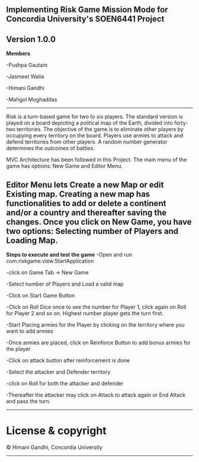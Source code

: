 ## Implementing Risk Game Mission Mode for Concordia University's SOEN6441 Project

**Version 1.0.0**
---
**Members**

-Pushpa Gautam

-Jasmeet Walia

-Himani Gandhi

-Mahgol Moghaddas

---
Risk is a turn-based game for two to six players. The standard version is played on a board depicting a political map of the Earth, divided into forty-two territories. The objective of the game is to eliminate other players by occupying every territory on the board. Players use armies to attack and defend territories from other players. A random number generator determines the outcomes of battles. 

MVC Architecture has been followed in this Project. The main menu of the game has options: New Game and Editor Menu. 

Editor Menu lets Create a new Map or edit Existing map. Creating a new map has functionalities to add or delete a continent and/or a country and thereafter saving the changes. Once you click on New Game, you have two options: Selecting number of Players and Loading Map.
---
**Steps to execute and test the game**
-Open and run com.riskgame.view.StartApplication

-click on Game Tab -> New Game

-Select number of Players and Load a valid map 

-Click on Start Game Button

-Click on Roll Dice once to see the number for Player 1, click again on Roll for Player 2 and so on. Highest number player gets the turn first.

-Start Placing armies for the Player by clicking on the territory where you want to add armies

-Once armies are placed, click on Reinforce Button to add bonus armies for the player

-Click on attack button after reinforcement is done

-Select the attacker and Defender territory 

-click on Roll for both the attacker and defender

-Thereafter the attacker may click on Attack to attack again or End Attack and pass the turn.

---
# License & copyright

© Himani Gandhi, Concordia University

---

